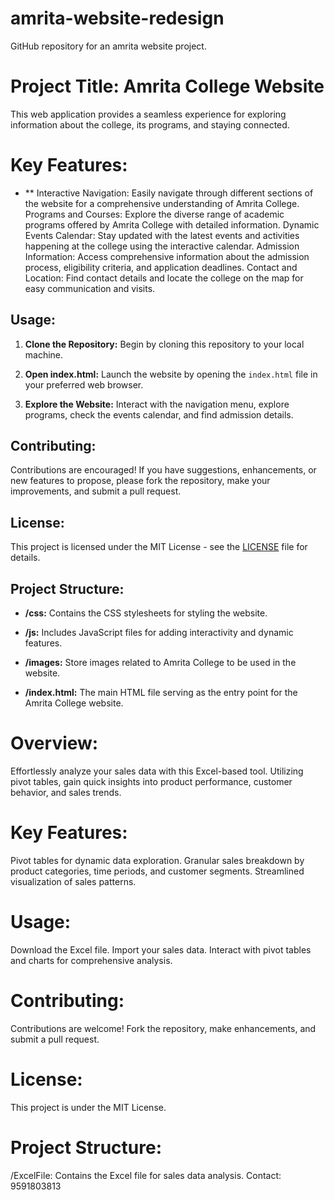 # amrita-website-redesign
GitHub repository for an amrita website project.

# Project Title: Amrita College Website

This web application provides a seamless experience for exploring information about the college, its programs, and staying connected.

# Key Features:

- ** Interactive Navigation: Easily navigate through different sections of the website for a comprehensive understanding of Amrita College.
Programs and Courses: Explore the diverse range of academic programs offered by Amrita College with detailed information.
Dynamic Events Calendar: Stay updated with the latest events and activities happening at the college using the interactive calendar.
Admission Information: Access comprehensive information about the admission process, eligibility criteria, and application deadlines.
Contact and Location: Find contact details and locate the college on the map for easy communication and visits.

## Usage:

1. **Clone the Repository:** Begin by cloning this repository to your local machine.

2. **Open index.html:** Launch the website by opening the `index.html` file in your preferred web browser.

3. **Explore the Website:** Interact with the navigation menu, explore programs, check the events calendar, and find admission details.

## Contributing:

Contributions are encouraged! If you have suggestions, enhancements, or new features to propose, please fork the repository, make your improvements, and submit a pull request.

## License:

This project is licensed under the MIT License - see the [LICENSE](LICENSE) file for details.

## Project Structure:

- **/css:** Contains the CSS stylesheets for styling the website.

- **/js:** Includes JavaScript files for adding interactivity and dynamic features.

- **/images:** Store images related to Amrita College to be used in the website.

- **/index.html:** The main HTML file serving as the entry point for the Amrita College website.


# Overview:
Effortlessly analyze your sales data with this Excel-based tool. Utilizing pivot tables, gain quick insights into product performance, customer behavior, and sales trends.

# Key Features:
Pivot tables for dynamic data exploration.
Granular sales breakdown by product categories, time periods, and customer segments.
Streamlined visualization of sales patterns.

# Usage:
Download the Excel file.
Import your sales data.
Interact with pivot tables and charts for comprehensive analysis. 

# Contributing:
Contributions are welcome! Fork the repository, make enhancements, and submit a pull request.
 
# License:
This project is under the MIT License.

# Project Structure:
/ExcelFile: Contains the Excel file for sales data analysis.
Contact: 9591803813
